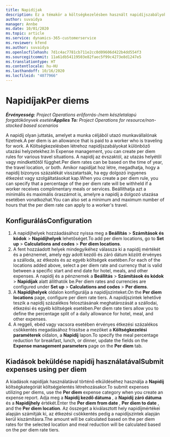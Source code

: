 ```yaml
---
title: Napidíjak
description: Ez a témakör a költségkezelésben használt napidíjszabályokról nyújt tájékoztatást.
author: suvaidya
manager: Annbe
ms.date: 10/01/2020
ms.topic: article
ms.service: dynamics-365-customerservice
ms.reviewer: kfend
ms.author: suvaidya
ms.openlocfilehash: 7d1c4ac7781cb711e2cc0d09606d422b4dd554f3
ms.sourcegitcommit: 11a61db54119503e82faec5f99c4273e8d1247e5
ms.translationtype: HT
ms.contentlocale: hu-HU
ms.lasthandoff: 10/16/2020
ms.locfileid: "4077966"
---
```

# <a name="per-diems"></a><span data-ttu-id="c292c-103">Napidíjak</span><span class="sxs-lookup"><span data-stu-id="c292c-103">Per diems</span></span>

<span data-ttu-id="c292c-104">_**Érvényesség:** Project Operations erőforrás-/nem készletalapú forgatókönyvek esetén_</span><span class="sxs-lookup"><span data-stu-id="c292c-104">_**Applies To:** Project Operations for resource/non-stocked based scenarios_</span></span>


<span data-ttu-id="c292c-105">A napidíj olyan juttatás, amelyet a munka céljából utazó munkavállalónak fizetnek.</span><span class="sxs-lookup"><span data-stu-id="c292c-105">A per diem is an allowance that is paid to a worker who is traveling for work.</span></span> <span data-ttu-id="c292c-106">A Költségkezelésben létrehoz napidíjszabályokat különböző utazási helyzetekhez.</span><span class="sxs-lookup"><span data-stu-id="c292c-106">In Expense management, you can create per diem rules for  various travel situations.</span></span> <span data-ttu-id="c292c-107">A napidíj az évszaktól, az utazás helyétől vagy mindkettőtől függhet.</span><span class="sxs-lookup"><span data-stu-id="c292c-107">Per diem rates can be based on the time of year, the travel location, or both.</span></span> <span data-ttu-id="c292c-108">Amikor napidíjat hoz létre, megadhatja, hogy a napidíj bizonyos százalékát visszatartsák, ha egy dolgozó ingyenes étkezést vagy szolgáltatásokat kap.</span><span class="sxs-lookup"><span data-stu-id="c292c-108">When you create a per diem  rule, you can specify that a percentage of the per diem rate will be withheld if a worker receives complimentary meals or services.</span></span> <span data-ttu-id="c292c-109">Beállíthatja azt a minimális és maximális óraszámot is, amelyre a napidíj a dolgozó utazása esetében vonatkozhat.</span><span class="sxs-lookup"><span data-stu-id="c292c-109">You can also set a minimum and maximum number of hours that the per diem rate can apply to a worker's travel.</span></span>

## <a name="configuration"></a><span data-ttu-id="c292c-110">Konfigurálás</span><span class="sxs-lookup"><span data-stu-id="c292c-110">Configuration</span></span> 

1. <span data-ttu-id="c292c-111">A napidíjhelyek hozzáadásához nyissa meg a **Beállítás** > **Számítások és kódok** > **Napidíjhelyek** lehetőséget.</span><span class="sxs-lookup"><span data-stu-id="c292c-111">To add per diem locations, go to **Set up** > **Calculations and codes** > **Per diem locations**.</span></span>
2. <span data-ttu-id="c292c-112">A fent hozzáadott helyek mindegyikéhez válassza ki a napidíj mértékét és a pénznemet, amely egy adott kezdő és záró dátum között érvényes a szálloda, az étkezés és az egyéb költségek esetében.</span><span class="sxs-lookup"><span data-stu-id="c292c-112">For each of the locations added above, select a per diem rate and currency that is valid between a specific start and end date for hotel, meals, and other expenses.</span></span> <span data-ttu-id="c292c-113">A napidíj és a pénznemek a **Beállítás** > **Számítások és kódok** > **Napidíjak** alatt állíthatók be.</span><span class="sxs-lookup"><span data-stu-id="c292c-113">Per diem rates and currencies are configured under **Set up** > **Calculations and codes** > **Per diems**.</span></span>
3. <span data-ttu-id="c292c-114">A **Napidíjhelyek** oldalon konfigurálja a napidíjszinteket.</span><span class="sxs-lookup"><span data-stu-id="c292c-114">On the **Per diem locations** page, configure per diem rate tiers.</span></span> <span data-ttu-id="c292c-115">A napidíjszintek lehetővé teszik a napidíj százalékos felosztásának meghatározását a szállodai, étkezési és egyéb költségek esetében.</span><span class="sxs-lookup"><span data-stu-id="c292c-115">Per diem rate tiers allow you to define the percentage split of a daily allowance for hotel, meal, and other expenses.</span></span> 
4. <span data-ttu-id="c292c-116">A reggeli, ebéd vagy vacsora esetében érvényes étkezési százalékos csökkentés megadásához frissítse a mezőket a **Költségkezelési paraméterek** oldalon, a **Napidíj** lapon.</span><span class="sxs-lookup"><span data-stu-id="c292c-116">To specify the meal percentage reduction for breakfast, lunch, or dinner, update the fields on the **Expense management parameters** page on the **Per diem** tab.</span></span> 
    
## <a name="submit-expenses-using-per-diem"></a><span data-ttu-id="c292c-117">Kiadások beküldése napidíj használatával</span><span class="sxs-lookup"><span data-stu-id="c292c-117">Submit expenses using per diem</span></span>
<span data-ttu-id="c292c-118">A kiadások napidíjak használatával történő elküldéséhez használja a **Napidíj** költségkategóriát költségjelentés létrehozásakor.</span><span class="sxs-lookup"><span data-stu-id="c292c-118">To submit expenses utilizing per diems, use the **Per diem** expense category when you create an expense report.</span></span> <span data-ttu-id="c292c-119">Adja meg a **Napidíj kezdő dátuma** , a **Napidíj záró dátuma** és a **Napidíjhely** értékét.</span><span class="sxs-lookup"><span data-stu-id="c292c-119">Enter the **Per diem from date** , **Per diem to date** ,  and the **Per diem location**.</span></span> <span data-ttu-id="c292c-120">Az összeget a kiválasztott hely napidíjmértékei alapján számítják ki, az étkezési csökkentés pedig a napidíjszintek alapján kerül kiszámításra.</span><span class="sxs-lookup"><span data-stu-id="c292c-120">The amount will be calculated based on the per diem rates for the selected location and meal reduction will be calculated based on the per diem rate tiers.</span></span>
